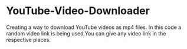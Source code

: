 # YouTube-Video-Downloader
Creating a way to download YouTube videos as mp4 files.
In this code a random video link is being used.You can give any video link in the respective places.
